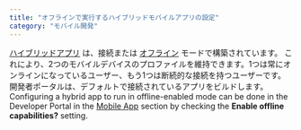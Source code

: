 ```yaml
---
title: "オフラインで実行するハイブリッドモバイルアプリの設定"
category: "モバイル開発"
---
```


[ハイブリッドアプリ](developing-hybrid-mobile-apps) は、接続または [オフライン](offline) モードで構築されています。 これにより、2つのモバイルデバイスのプロファイルを維持できます。1つは常にオンラインになっているユーザー、もう1つは断続的な接続を持つユーザーです。 開発者ポータルは、デフォルトで接続されているアプリをビルドします。 Configuring a hybrid app to run in offline-enabled mode can be done in the Developer Portal in the [Mobile App](/developerportal/deploy/mobileapp) section by checking the **Enable offline capabilities?** setting.
